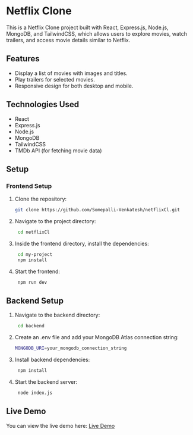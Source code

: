 # Netflix Clone

This is a Netflix Clone project built with React, Express.js, Node.js, MongoDB, and TailwindCSS, which allows users to explore movies, watch trailers, and access movie details similar to Netflix.

## Features
- Display a list of movies with images and titles.
- Play trailers for selected movies.
- Responsive design for both desktop and mobile.

## Technologies Used
- React
- Express.js
- Node.js
- MongoDB
- TailwindCSS
- TMDb API (for fetching movie data)

## Setup

### Frontend Setup

1. Clone the repository:
   ```bash
   git clone https://github.com/Somepalli-Venkatesh/netflixCl.git
2. Navigate to the project directory:
   ```bash 
    cd netflixCl
3. Inside the frontend directory, install the dependencies:
   ```bash 
    cd my-project
    npm install
4. Start the frontend:
   ```bash 
    npm run dev
## Backend Setup
1. Navigate to the backend directory:
   ```bash 
    cd backend
2. Create an .env file and add your MongoDB Atlas connection string:
   ```bash 
   MONGODB_URI=your_mongodb_connection_string
3. Install backend dependencies:
   ```bash 
    npm install
4. Start the backend server:
   ```bash
    node index.js
## Live Demo
You can view the live demo here: [Live Demo](https://netflixclonefrontend.vercel.app/) 
    

